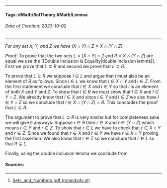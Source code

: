 __________________________________________________________________________
#### **Tags:** #Math/SetTheory #Math/Lemma
###### *Date of Creation: 2023-10-02*
__________________________________________________________________________

*For any set $X$, $Y$, and $Z$ we have $(X \cap Y) \cap Z = X \cap (Y \cap Z)$*.

*Proof:* To prove that the two sets $L = (X \cap Y) \cap Z$ and $R = X \cap (Y \cap Z)$ are equal we use the [[Double Inclusion is Equality|double inclusion lemma]]. First we prove that $L \subseteq R$ and second we prove that $L \supseteq R$.

To prove that $L \subseteq R$ we suppose $l \in L$ and argue that $l$ must also be an element of $R$ as follows. Since $l \in L$ we know that $l \in X \cap Y$ and $l \in Z$. From the first statement we conclude that $l \in X$ and $l \in Y$ so that $l$ is an element of both $X$ and $Y$ and $Z$. To show that $l \in R$ we must show that $l \in X$ and $l \in Y \cap Z$. We already know that $l \in X$ and since $l \in Y$ and $l \in Z$ we also have $l \in Y \cap Z$ so we conclude that $l \in X \cap (Y \cap Z) = R$. This concludes the proof that $L \subseteq R$.

The argument to prove that $L \supseteq R$ is very similar but for completeness sake we will give it anyways: Suppose $r \in R$ then $r \in X$ and $r \in (Y \cap Z)$ which means $r \in Y$ and $r \in Z$. To show that $r \in L$ we have to check that $r \in X \cap Y$  and $r \in Z$. Since we found that $r \in X$ and $r \in Y$ we have $r \in X \cap Y$ proving the first assertion. We also know that $r \in Z$ so we conclude that $r \in L$ so that $R \subseteq L$.

Finally, using the double inclusion lemma we conclude from
#### Sources:
__________________________________________________________________________
1. [Sets_and_Numbers.pdf (rolandvdv.nl)](https://www.rolandvdv.nl/Sets_and_Numbers.pdf)